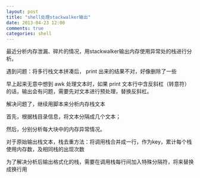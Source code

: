 ```yaml
---
layout: post
title: "shell处理stackwalker输出"
date: 2013-04-23 12:00
comments: true
categories: shell
---
```


最近分析内存泄漏、碎片的情况，用stackwalker输出内存使用异常处的栈进行分析。

遇到问题：将多行栈文本拼凑后， print 出来的结果不对，好像删除了一些

早上起来无意中想到 awk 处理文本时，如果 print 文本行中含反斜杠（转意符）的话，输出会有问题，需要先对文本进行预处理，替换反斜杠。
<!--more-->
      
解决问题了，继续用脚本来分析内存栈文本
        
首先，根据栈目录信息，将文本分隔成几个文本；
        
然后，分别分析每大块中的内存异常情况。
       
对于原始输出栈文本，栈去重方法：将调用栈合并成一行，作为key，累计每个栈使用内存数，及相同栈的出现次数

        
为了解决分析后输出格式化的栈，需要在调用栈每行间加入特殊分隔符，将来替换成换行用